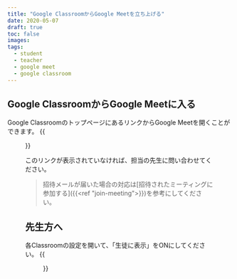 ```yaml
---
title: "Google ClassroomからGoogle Meetを立ち上げる"
date: 2020-05-07
draft: true
toc: false
images:
tags: 
  - student
  - teacher
  - google meet
  - google classroom
---
```


## Google ClassroomからGoogle Meetに入る
Google ClassroomのトップページにあるリンクからGoogle Meetを開くことができます。
{{<figure src="1.png" title="" class="center">}}

このリンクが表示されていなければ、担当の先生に問い合わせてください。

> 招待メールが届いた場合の対応は[招待されたミーティングに参加する]({{<ref "join-meeting">}})を参考にしてください。


## 先生方へ
各Classroomの設定を開いて、「生徒に表示」をONにしてください。
{{<figure src="2.png" title="" class="center">}}
